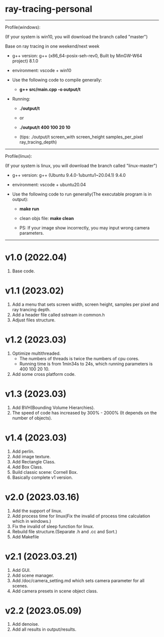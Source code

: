 # ray-tracing-personal
-----------------------------------------------------------------------

Profile(windows):

(If your system is win10, you will download the branch called "master")

Base on ray tracing in one weekend/next week

- g++ version: g++ (x86_64-posix-seh-rev0, Built by MinGW-W64 project) 8.1.0

- environment: vscode + win10

- Use the following code to compile generally:

    - **g++ src/main.cpp -o output/t**

- Running:

    - **./output/t**

    - or

    - **./output/t 400 100 20 10**

    - (tips: ./output/t screen_with screen_height samples_per_pixel ray_tracing_depth)

-----------------------------------------------------------------------

Profile(linux):

(If your system is linux, you will download the branch called "linux-master")

- g++ version: g++ (Ubuntu 9.4.0-1ubuntu1~20.04.1) 9.4.0

- environment: vscode + ubuntu20.04

- Use the following code to run generally(The executable program is in output):

    - **make run**

    - clean objs file: **make clean**

    - PS: If your image show incorrectly, you may input wrong camera parameters.

-----------------------------------------------------------------------

# v1.0 (2022.04)

1. Base code.

# v1.1 (2023.02)

1. Add a menu that sets screen width, screen height, samples per pixel and ray trancing depth.
2. Add a header file called sstream in common.h
3. Adjust files structure.

# v1.2 (2023.03)

1. Optimize multithreaded.
    - The numbers of threads is twice the numbers of cpu cores.
    - Running time is from 1min34s to 24s, which running parameters is 400 100 20 10.
2. Add some cross platform code.


# v1.3 (2023.03)

1. Add BVH(Bounding Volume Hierarchies).
2. The speed of code has increased by 300% - 2000% (It depends on the number of objects).

# v1.4 (2023.03)

1. Add perlin.
2. Add image texture.
3. Add Rectangle Class.
4. Add Box Class.
5. Build classic scene: Cornell Box.
6. Basically complete v1 version.

# v2.0 (2023.03.16)

1. Add the support of linux.
2. Add process time for linux(Fix the invalid of process time calculation which in windows.)
3. Fix the invalid of sleep function for linux.
4. Rebuild file structure.(Separate .h and .cc and Sort.)
5. Add Makefile

# v2.1 (2023.03.21)

1. Add GUI.
2. Add scene manager.
3. Add /doc/camera_setting.md which sets camera parameter for all scenes.
4. Add camera presets in scene object class.

# v2.2 (2023.05.09)

1. Add denoise.
2. Add all results in output/results.
